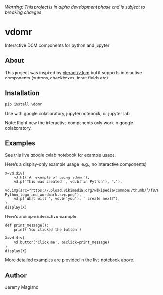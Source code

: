 *Warning: This project is in alpha development phase and is subject to breaking changes*

# vdomr
Interactive DOM components for python and jupyter

## About

This project was inspired by [nteract/vdom](https://github.com/nteract/vdom) but it supports interactive components (buttons, checkboxes, input fields etc).

## Installation

```
pip install vdomr
```

Use with google colaboratory, jupyter notebook, or jupyter lab.

Note: Right now the interactive components only work in google colaboratory.

## Examples

See this [live google colab notebook](https://colab.research.google.com/gist/magland/4b1bb85e59f13750e7e4d9fbe9c31d3a/vdomr_demo.ipynb) for example usage.

Here's a display-only example usage (e.g., no interactive components):

```
X=vd.div(
    vd.h1('An example of using vdomr'),
    vd.p('This was created ', vd.b('in Python'), '.'),
    vd.img(src="https://upload.wikimedia.org/wikipedia/commons/thumb/f/f8/Python_logo_and_wordmark.svg/486px-Python_logo_and_wordmark.svg.png"),
    vd.p('What will ', vd.b('you'), ' create next?'),
)
display(X)
```

Here's a simple interactive example:

```
def print_message():
    print('You clicked the button')

X=vd.div(
    vd.button('Click me', onclick=print_message)
)
display(X)
```

More detailed examples are provided in the live notebook above.

## Author

Jeremy Magland
